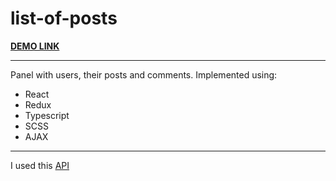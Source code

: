 # list-of-posts

**[DEMO LINK](https://andrii-dmytruk.github.io/list-of-posts/)**

<hr />

Panel with users, their posts and comments.
Implemented using:
  - React
  - Redux
  - Typescript
  - SCSS
  - AJAX
  
<hr />

I used this [API](https://mate.academy/students-api)
